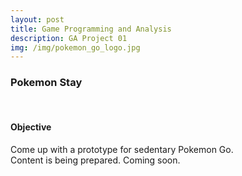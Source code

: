 ```yaml
---
layout: post
title: Game Programming and Analysis
description: GA Project 01
img: /img/pokemon_go_logo.jpg
---
```

<h3>Pokemon Stay</h3>
<br/>

<h4>Objective</h4>
Come up with a prototype for sedentary Pokemon Go.

<div class="img_row">
	<img class="col three" src="{{ site.baseurl }}/img/loading.jpg" alt="" title="example image"/>
</div>
<div class="col three caption">
	Content is being prepared. Coming soon.
</div>

